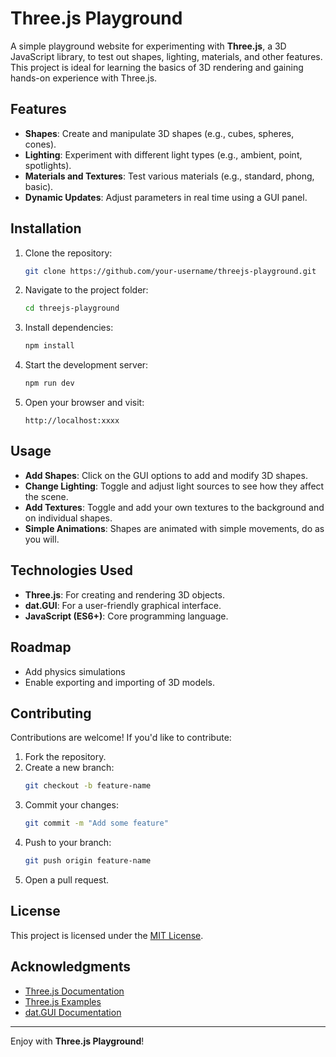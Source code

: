 # Three.js Playground

A simple playground website for experimenting with **Three.js**, a 3D JavaScript library, to test out shapes, lighting, materials, and other features. This project is ideal for learning the basics of 3D rendering and gaining hands-on experience with Three.js.

## Features

- **Shapes**: Create and manipulate 3D shapes (e.g., cubes, spheres, cones).
- **Lighting**: Experiment with different light types (e.g., ambient, point, spotlights).
- **Materials and Textures**: Test various materials (e.g., standard, phong, basic).
- **Dynamic Updates**: Adjust parameters in real time using a GUI panel.

## Installation

1. Clone the repository:
   ```bash
   git clone https://github.com/your-username/threejs-playground.git
   ```
2. Navigate to the project folder:
   ```bash
   cd threejs-playground
   ```
3. Install dependencies:
   ```bash
   npm install
   ```
4. Start the development server:
   ```bash
   npm run dev
   ```
5. Open your browser and visit:
   ```
   http://localhost:xxxx
   ```

## Usage

- **Add Shapes**: Click on the GUI options to add and modify 3D shapes.
- **Change Lighting**: Toggle and adjust light sources to see how they affect the scene.
- **Add Textures**: Toggle and add your own textures to the background and on individual shapes.
- **Simple Animations**: Shapes are animated with simple movements, do as you will.

## Technologies Used

- **Three.js**: For creating and rendering 3D objects.
- **dat.GUI**: For a user-friendly graphical interface.
- **JavaScript (ES6+)**: Core programming language.

## Roadmap

- Add physics simulations
- Enable exporting and importing of 3D models.

## Contributing

Contributions are welcome! If you'd like to contribute:

1. Fork the repository.
2. Create a new branch:
   ```bash
   git checkout -b feature-name
   ```
3. Commit your changes:
   ```bash
   git commit -m "Add some feature"
   ```
4. Push to your branch:
   ```bash
   git push origin feature-name
   ```
5. Open a pull request.

## License

This project is licensed under the [MIT License](LICENSE).

## Acknowledgments

- [Three.js Documentation](https://threejs.org/docs/)
- [Three.js Examples](https://threejs.org/examples/)
- [dat.GUI Documentation](https://github.com/dataarts/dat.gui)

---

Enjoy with **Three.js Playground**!
